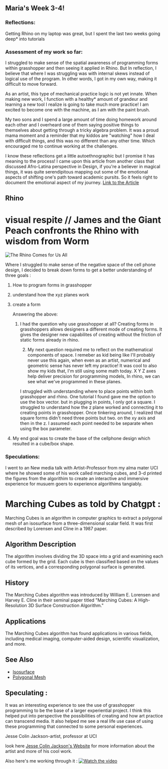 ## Maria's Week 3-4!  
### Reflections: 
  Getting Rhino on my laptop was great, but I spent the last two weeks going deep* into tutorials 


### **Assessment of my work so far:**
I struggled to make sense of the spatial awareness of programming forms within grasshopper and then
seeing it applied in Rhino. But In reflection, I believe that where I was struggling was with internal skews instead
of logical use of the program. In other words, I got in my own way, making it difficult to move forward. 

As an artist, this type of mechanical practice logic is not yet innate. When making new work, 
I function with a healthy* amount of grandeur and learning a new tool I realize is going 
to take much more practice! I am excited to become one with the machine, as I am with the paint brush. 

My two sons and I spend a large amount of time doing 
homework around each other and I overheard one of them saying positive things to themselves about
getting through a tricky algebra problem. It was a proud mama moment and a reminder that my kiddos are "watching"
how I deal with difficult things, and this was no different than any other time. Which encouraged me to 
continue working at the challenges. 

I know these reflections get a little autoethnographic but I promise it has meaning to the process! 
I came upon this article from another class that discussed Afro-Latina perspective in Design, if you're a believer in 
magical things, it was quite serendipitous mapping out some of the emotional aspects of shifting one's path toward 
academic pursits. So it feels right to document the emotional aspect of my journey. 
[Link to the Article](https://link.springer.com/article/10.1007/s11528-021-00681-x)






## Rhino ## 
# visual respite // James and the Giant Peach confronts the Rhino with wisdom from Worm
![The Rhino Comes for Us All](https://github.com/Berkeley-MDes/tdf-fa23-celestialbrood/raw/main/The%20rhino%20comes%20for%20us%20all%20-%20Made%20with%20Clipchamp.gif)


Where I struggled to make sense of the negative space of the cell phone design, I decided to break down forms 
to get a better understanding of three goals :
1. How to program forms in grasshopper
2.  understand how the xyz planes work 
3. create a form

   Answering the above:
   1. I had the question why use grasshopper at all? Creating forms in grasshoppers allows designers a different mode of creating forms. It gives
      the designer new capabilites of creating without the friction of static forms already in rhino.

      2. My next question required me to reflect on the mathematical components of space. I remeber as kid being
        like I'll probably never use this again, when even as an artist, numerical and geometric sense has never
        left my practice! It was cool to also show my kids that, I'm still using some math today.
      X Y Z axes help deliver precision for programming models, In rhino, we can see what we've programmed in these
      planes.

  
       I struggled with understanding where to place points within both grasshopper and rhino.
      One tutorial I found gave me the option to use the box vector. but in plugging in points, I only got a square.
      I struggled to understand how the z plane worked and connecting it to creating points in grasshopper.
      Once tinkering around, I realized that square forms didn't need three points but two. on the xy axis and then in the z.
      I assumed each point needed to be separate when using the box parameter.  

3. My end goal was to create the base of the cellphone design which resulted in a cube/box shape. 


### Speculations: 

I went to an New media talk with Artist-Professor from my alma mater UCI where he showed some of his work called
marching cubes, and 3-d printed the figures from the algorithim to create an interactive and immersive experience for
musuem goers to experience algorithims tangiably. 

# Marching Cubes as told by Chatgpt : 

Marching Cubes is an algorithm in computer graphics to extract a polygonal mesh of an isosurface from a three-dimensional scalar field. It was first described by Lorensen and Cline in a 1987 paper.

## Algorithm Description

The algorithm involves dividing the 3D space into a grid and examining each cube formed by the grid. Each cube is then classified based on the values of its vertices, and a corresponding polygonal surface is generated.

## History

The Marching Cubes algorithm was introduced by William E. Lorensen and Harvey E. Cline in their seminal paper titled "Marching Cubes: A High-Resolution 3D Surface Construction Algorithm."

## Applications

The Marching Cubes algorithm has found applications in various fields, including medical imaging, computer-aided design, scientific visualization, and more.

## See Also

* [Isosurface](https://en.wikipedia.org/wiki/Isosurface)
* [Polygonal Mesh](https://en.wikipedia.org/wiki/Polygon_mesh)






## Speculating : 
It was an interesting experience to see the use of grasshopper programming to be the base of a larger experiential 
project. I think this helped put into perspective the possibilities of creating and how art practice 
can transcend media. It also helped me see a real life use case of using these programming that connected 
to some personal experiences. 

<!DOCTYPE html>

<head>
  Jesse Colin Jackson-artist, professor at UCI
</head>
<body>
  <p>
    look here <a href="https://jessecolinjackson.com" target="_blank">Jesse Colin Jackson's Website</a> for more information about the artist and more of his cool work.
  </p>
</body>


Also here's me working through it : [![Watch the video](https://img.youtube.com/vi/OXfT1pd5Eho/maxresdefault.jpg)](https://www.youtube.com/watch?v=OXfT1pd5Eho)



